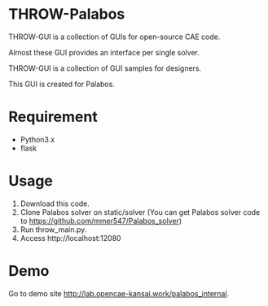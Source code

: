 # THROW-Palabos

THROW-GUI is a collection of GUIs for open-source CAE code.

Almost these GUI provides an interface per single solver.

THROW-GUI is a collection of GUI samples for designers.

This GUI is created for Palabos.

# Requirement

* Python3.x
* flask

# Usage

1. Download this code.
1. Clone Palabos solver on static/solver
   (You can get Palabos solver code to https://github.com/mmer547/Palabos_solver)
1. Run throw_main.py.
1. Access http://localhost:12080

# Demo

Go to demo site http://lab.opencae-kansai.work/palabos_internal.
